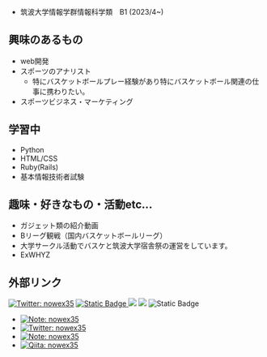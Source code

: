 - 筑波大学情報学群情報科学類　B1 (2023/4~)



## 興味のあるもの
* web開発
* スポーツのアナリスト
  * 特にバスケットボールプレー経験があり特にバスケットボール関連の仕事に携わりたい。
* スポーツビジネス・マーケティング

## 学習中
* Python
* HTML/CSS
* Ruby(Rails)
* 基本情報技術者試験

## 趣味・好きなもの・活動etc...
* ガジェット類の紹介動画
* Bリーグ観戦（国内バスケットボールリーグ）
* 大学サークル活動でバスケと筑波大学宿舎祭の運営をしています。
* ExWHYZ

## 外部リンク
[![Twitter: nowex35](https://img.shields.io/twitter/follow/nowex35?style=social)](https://twitter.com/nowex35)
<a href="https://note.com/nowex35/"><img alt="Static Badge" src="https://img.shields.io/badge/nowex35%2FNote-ffffff?style=flat-square&logoColor=%23000000">
<a href="https://qiita.com/nowex35" target="_blank"><img src="https://img.shields.io/badge/-Qiita-55C500.svg?logo=qiita&style=plastic"></a>
<a href="https://note.com/nowex35" target="_blank"><img src="https://img.shields.io/badge/-Note-gray?logo=gray&style=plastic"></a>
<img alt="Static Badge" src="https://img.shields.io/badge/https%3A%2F%2Fnote.com%2Fnowex35?style=flat&logoColor=white&label=%3Ca%20href%3D%22https%3A%2F%2Fnote.com%2Fnowex35%2F%22%3E">

- [![Note: nowex35](https://img.shields.io/badge/note-writing-white)](https://note.com/nowex35/)
- [![Twitter: nowex35](https://img.shields.io/twitter/follow/nowex35?style=social)](https://twitter.com/nowex35)
- [![Note: nowex35](https://img.shields.io/twitter/follow/nowex35?style=social)](https://twitter.com/nowex35)
- [![Qiita: nowex35](https://img.shields.io/twitter/follow/nowex35?style=social)](https://twitter.com/nowex35)



<!---
nowex35/nowex35 is a ✨ special ✨ repository because its `README.md` (this file) appears on your GitHub profile.
You can click the Preview link to take a look at your changes.
--->
